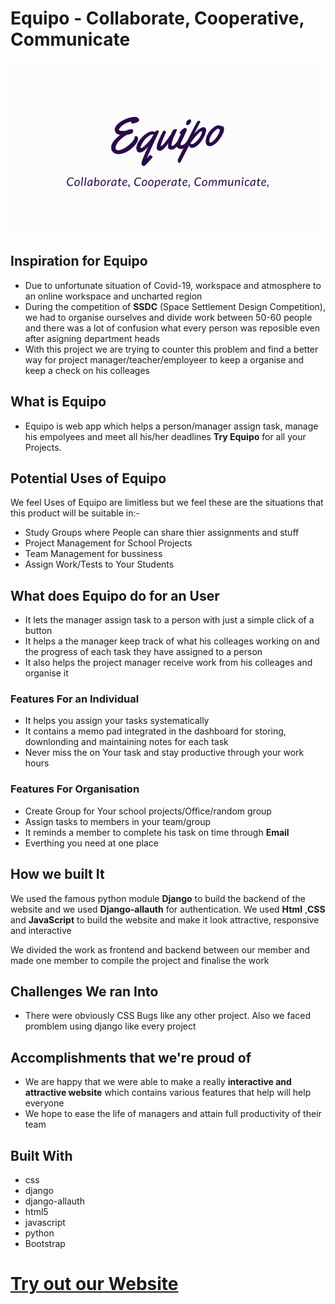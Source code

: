 # **Equipo** - Collaborate, Cooperative, Communicate

![alt text for screen readers](/Images/Logo.jpg "Logo")

## Inspiration for Equipo

- Due to unfortunate situation of Covid-19, workspace and atmosphere to an online workspace and uncharted region
- During the competition of **SSDC** (Space Settlement Design Competition), we had to organise ourselves and divide work between 50-60 people and there was a lot of confusion what every person was reposible even after asigning department heads
- With this project we are trying to counter this problem and find a better way for project manager/teacher/employeer to keep a organise and keep a check on his colleages

## What is Equipo

- Equipo is web app which helps a person/manager assign task, manage his empolyees and meet all his/her deadlines **Try Equipo** for all your Projects.

## Potential Uses of Equipo

We feel Uses of Equipo are limitless but we feel these are the situations that this product will be suitable in:-

- Study Groups where People can share thier assignments and stuff
- Project Management for School Projects
- Team Management for bussiness
- Assign Work/Tests to Your Students

## What does Equipo do for an User

- It lets the manager assign task to a person with just a simple click of a button
- It helps a the manager keep track of what his colleages working on and the progress of each task they have assigned to a person
- It also helps the project manager receive work from his colleages and organise it

### Features For an Individual

- It helps you assign your tasks systematically
- It contains a memo pad integrated in the dashboard for storing, downlonding and maintaining notes for each task
- Never miss the on Your task and stay productive through your work hours

### Features For Organisation

- Create Group for Your school projects/Office/random group
- Assign tasks to members in your team/group
- It reminds a member to complete his task on time through **Email**
- Everthing you need at one place

## How we built It

We used the famous python module **Django** to build the backend of the website and we used **Django-allauth** for authentication. We used **Html** ,**CSS** and **JavaScript** to build the website and make it look attractive, responsive and interactive

<p>We divided the work as frontend and backend between our member and made one member to compile the project and finalise the work</p>

## Challenges We ran Into

- There were obviously CSS Bugs like any other project. Also we faced promblem using django like every project

## Accomplishments that we're proud of

- We are happy that we were able to make a really **interactive and attractive website** which contains various features that help will help everyone
- We hope to ease the life of managers and attain full productivity of their team

## Built With

- css
- django
- django-allauth
- html5
- javascript
- python
- Bootstrap

# [Try out our Website]()
